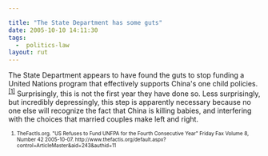 ```yaml
---

title: "The State Department has some guts"
date: 2005-10-10 14:11:30
tags:
  -  politics-law
layout: rut
---
```


<p>The State Department appears to have found the guts to stop funding a United Nations program that effectively supports China's one child policies.<sup><a href="http://www.thefactis.org/default.aspx?control=ArticleMaster&aid=243&authid=11">[1]</a></sup> Surprisingly, this is not the first year they have done so. Less surprisingly, but incredibly depressingly, this step is apparently necessary because no one else will recognize the fact that China is killing babies, and interfering with the choices that married couples make left and right.</p>  <font size="-2"> <ol> <li>TheFactIs.org.  "US Refuses to Fund UNFPA for the Fourth Consecutive Year" Friday Fax Volume 8, Number 42 2005-10-07. http://www.thefactis.org/default.aspx?control=ArticleMaster&aid=243&authid=11  </li> </ol> </font>

